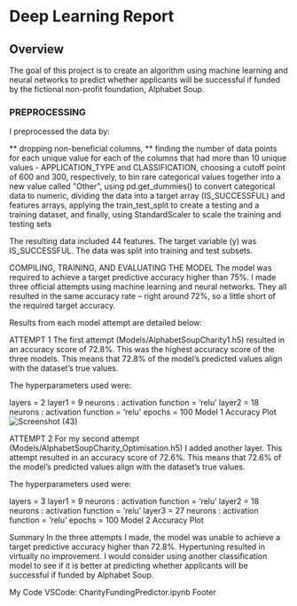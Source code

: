 # Deep Learning Report

## Overview

The goal of this project is to create an algorithm using machine learning and neural networks to predict whether applicants will be successful if funded by the fictional non-profit foundation, Alphabet Soup.

### PREPROCESSING

I preprocessed the data by:

 ** dropping non-beneficial columns,
**  finding the number of data points for each unique value for each of the columns that had more than 10 unique values - APPLICATION_TYPE and CLASSIFICATION,
  choosing a cutoff point of 600 and 300, respectively, to bin rare categorical values together into a new value called "Other",
  using pd.get_dummies() to convert categorical data to numeric,
  dividing the data into a target array (IS_SUCCESSFUL) and features arrays,
  applying the train_test_split to create a testing and a training dataset,
  and finally, using StandardScaler to scale the training and testing sets

The resulting data included 44 features. The target variable (y) was IS_SUCCESSFUL. The data was split into training and test subsets.

COMPILING, TRAINING, AND EVALUATING THE MODEL
The model was required to achieve a target predictive accuracy higher than 75%. I made three official attempts using machine learning and neural networks. They all resulted in the same accuracy rate – right around 72%, so a little short of the required target accuracy.

Results from each model attempt are detailed below:

ATTEMPT 1
The first attempt (Models/AlphabetSoupCharity1.h5) resulted in an accuracy score of 72.8%. This was the highest accuracy score of the three models. This means that 72.8% of the model’s predicted values align with the dataset’s true values.

The hyperparameters used were:

layers = 2
layer1 = 9 neurons : activation function = ‘relu’
layer2 = 18 neurons : activation function = ‘relu'
epochs = 100
Model 1 Accuracy Plot
![Screenshot (43)](https://user-images.githubusercontent.com/118086355/235359993-5483afbb-4417-425b-a97d-8dc617da89bf.png)


ATTEMPT 2
For my second attempt (Models/AlphabetSoupCharity_Optimisation.h5) I added another layer. This attempt resulted in an accuracy score of 72.6%. This means that 72.6% of the model’s predicted values align with the dataset’s true values.

The hyperparameters used were:

layers = 3
layer1 = 9 neurons : activation function = ‘relu’
layer2 = 18 neurons : activation function = ‘relu’
layer3 = 27 neurons : activation function = ‘relu’
epochs = 100
Model 2 Accuracy Plot


Summary
In the three attempts I made, the model was unable to achieve a target predictive accuracy higher than 72.8%. Hypertuning resulted in virtually no improvement. I would consider using another classification model to see if it is better at predicting whether applicants will be successful if funded by Alphabet Soup.

My Code
VSCode: CharityFundingPredictor.ipynb
Footer

